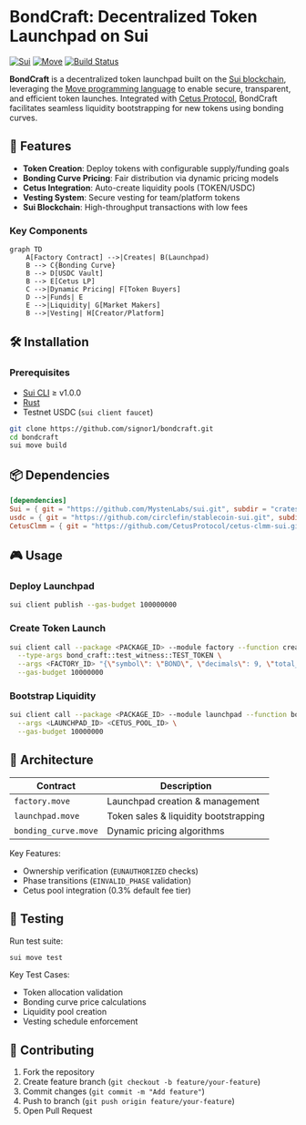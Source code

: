 # BondCraft: Decentralized Token Launchpad on Sui

[![Sui](https://img.shields.io/badge/Sui-1f8ece?style=for-the-badge&logo=sui&logoColor=white)](https://sui.io/)
[![Move](https://img.shields.io/badge/Move-008080?style=for-the-badge&logo=rust&logoColor=white)](https://move-language.github.io/move/)
[![Build Status](https://img.shields.io/github/actions/workflow/status/signor1/bondcraft/build.yml?style=for-the-badge)](https://github.com/signor1/bondcraft/actions)

**BondCraft** is a decentralized token launchpad built on the [Sui blockchain](https://sui.io/), leveraging the [Move programming language](https://move-language.github.io/move/) to enable secure, transparent, and efficient token launches. Integrated with [Cetus Protocol](https://www.cetus.zone/), BondCraft facilitates seamless liquidity bootstrapping for new tokens using bonding curves.

## 🚀 Features

- **Token Creation**: Deploy tokens with configurable supply/funding goals
- **Bonding Curve Pricing**: Fair distribution via dynamic pricing models
- **Cetus Integration**: Auto-create liquidity pools (TOKEN/USDC)
- **Vesting System**: Secure vesting for team/platform tokens
- **Sui Blockchain**: High-throughput transactions with low fees

### Key Components

```mermaid
graph TD
    A[Factory Contract] -->|Creates| B(Launchpad)
    B --> C{Bonding Curve}
    B --> D[USDC Vault]
    B --> E[Cetus LP]
    C -->|Dynamic Pricing| F[Token Buyers]
    D -->|Funds| E
    E -->|Liquidity| G[Market Makers]
    B -->|Vesting| H[Creator/Platform]
```

## 🛠 Installation

### Prerequisites

- [Sui CLI](https://docs.sui.io/build/cli-client) ≥ v1.0.0
- [Rust](https://www.rust-lang.org/tools/install)
- Testnet USDC (`sui client faucet`)

```bash
git clone https://github.com/signor1/bondcraft.git
cd bondcraft
sui move build
```

## 📦 Dependencies

```toml
[dependencies]
Sui = { git = "https://github.com/MystenLabs/sui.git", subdir = "crates/sui-framework/packages/sui-framework", rev = "framework/testnet" }
usdc = { git = "https://github.com/circlefin/stablecoin-sui.git", subdir = "packages/usdc", rev = "master" }
CetusClmm = { git = "https://github.com/CetusProtocol/cetus-clmm-sui.git", subdir = "contracts", rev = "main" }
```

## 🎮 Usage

### Deploy Launchpad

```bash
sui client publish --gas-budget 100000000
```

### Create Token Launch

```bash
sui client call --package <PACKAGE_ID> --module factory --function create_launchpad \
  --type-args bond_craft::test_witness::TEST_TOKEN \
  --args <FACTORY_ID> "{\"symbol\": \"BOND\", \"decimals\": 9, \"total_supply\": 1000000000}" \
  --gas-budget 10000000
```

### Bootstrap Liquidity

```bash
sui client call --package <PACKAGE_ID> --module launchpad --function bootstrap_liquidity \
  --args <LAUNCHPAD_ID> <CETUS_POOL_ID> \
  --gas-budget 10000000
```

## 📜 Architecture

| Contract          | Description                           |
|-------------------|---------------------------------------|
| `factory.move`    | Launchpad creation & management       |
| `launchpad.move`  | Token sales & liquidity bootstrapping |
| `bonding_curve.move` | Dynamic pricing algorithms         |

Key Features:

- Ownership verification (`EUNAUTHORIZED` checks)
- Phase transitions (`EINVALID_PHASE` validation)
- Cetus pool integration (0.3% default fee tier)

## 🧪 Testing

Run test suite:

```bash
sui move test
```

Key Test Cases:

- Token allocation validation
- Bonding curve price calculations
- Liquidity pool creation
- Vesting schedule enforcement

## 🤝 Contributing

1. Fork the repository
2. Create feature branch (`git checkout -b feature/your-feature`)
3. Commit changes (`git commit -m "Add feature"`)
4. Push to branch (`git push origin feature/your-feature`)
5. Open Pull Request
